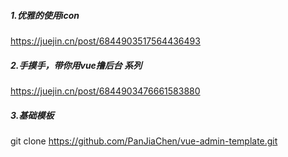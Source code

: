##### 1.优雅的使用icon

https://juejin.cn/post/6844903517564436493

##### 2.手摸手，带你用vue撸后台 系列

https://juejin.cn/post/6844903476661583880

##### 3.基础模板

git clone  https://github.com/PanJiaChen/vue-admin-template.git